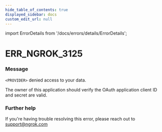 ```yaml
---
hide_table_of_contents: true
displayed_sidebar: docs
custom_edit_url: null
---
```


import ErrorDetails from '/docs/errors/details/ErrorDetails';

# ERR_NGROK_3125

### Message
`<PROVIDER>` denied access to your data.

The owner of this application should verify the OAuth application client ID and secret are valid.

### Further help
If you're having trouble resolving this error, please reach out to [support@ngrok.com](mailto:support@ngrok.com?subject=Help%20with%20ERR_NGROK_3125)

<ErrorDetails error='err_ngrok_3125' />
